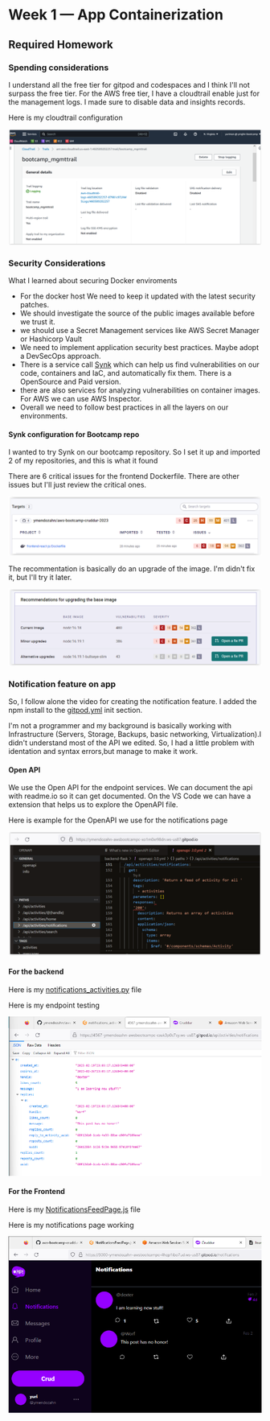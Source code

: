 # Week 1 — App Containerization

## Required Homework

### Spending considerations

I understand all the free tier for gitpod and codespaces and I think I'll not surpass the free tier. For the AWS free tier, I have a cloudtrail enable just for the management logs. I made sure to disable data and insights records. 

Here is my cloudtrail configuration

![cloudtrail](images/cloudtrail01.png)

### Security Considerations

What I learned about securing Docker enviroments
+ For the docker host We need to keep it updated with the latest security patches. 
+ We should investigate the source of the public images available before we trust it. 
+ we should use a Secret Management services like AWS Secret Manager or Hashicorp Vault
+ We need to implement application security best practices. Maybe adopt a DevSecOps approach.
+ There is a service call [Synk](https://snyk.io/) which can help us find vulnerabilities on our code, containers and IaC, and automatically fix them. There is a OpenSource and Paid version.
+ there are also services for analyzing vulnerabilities on container images. For AWS we can use AWS Inspector.
+ Overall we need to follow best practices in all the layers on our environments. 

#### Synk configuration for Bootcamp repo

I wanted to try Synk on our bootcamp repository. So I set it up and imported 2 of my repositories, and this is what it found

There are 6 critical issues for the frontend Dockerfile. There are other issues but I'll just review the critical ones.

 ![critical issues](images/snyk01.png)

The recommentation is basically do an upgrade of the image. I'm didn't fix it, but I'll try it later.

 ![recommentation upgrade](images/snyk02.png)

### Notification feature on app

So, I follow alone the video for creating the notification feature. I added the npm install to the [gitpod.yml](https://github.com/ymendozahn/aws-bootcamp-cruddur-2023/blob/8000954e6616b8ad3b64e91f6edcb7475ae70599/.gitpod.yml#L11-L12) init section.

I'm not a programmer and my background is basically working with Infrastructure (Servers, Storage, Backups, basic networking, Virtualization).I didn't understand most of the API we edited. So, I had a little problem with identation and syntax errors,but manage to make it work.

#### Open API

We use the Open API for the endpoint services. We can document the api with readme.io so it can get documented. On the VS Code we can have a extension that helps us to explore the OpenAPI file.

Here is example for the OpenAPI we use for the notifications page

 ![openapi docs](images/openapi01.png)

#### For the backend

Here is my [notifications_activities.py](https://github.com/ymendozahn/aws-bootcamp-cruddur-2023/blob/main/backend-flask/services/notifications_activities.py) file

Here is my endpoint testing

 ![api notification](images/notificationTesting.png)

#### For the Frontend

Here is my [NotificationsFeedPage.js](https://github.com/ymendozahn/aws-bootcamp-cruddur-2023/blob/1e83d4d6e791b3b391887db391e919d922dcecbf/frontend-react-js/src/pages/NotificationsFeedPage.js) file

Here is my notifications page working

 ![frontend notifications](images/NotificationsPage.png)
